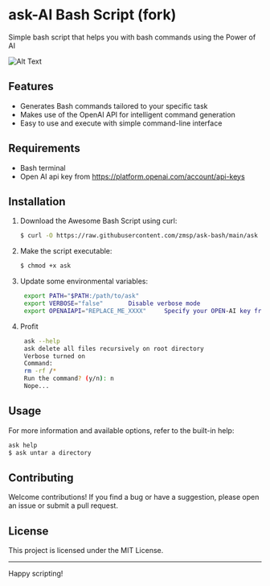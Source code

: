 # ask-AI Bash Script (fork)

Simple bash script that helps you with bash commands using the Power of AI

![Alt Text](https://i.imgur.com/rqw3my6.gif)

## Features

- Generates Bash commands tailored to your specific task
- Makes use of the OpenAI API for intelligent command generation
- Easy to use and execute with simple command-line interface

## Requirements
* Bash terminal
* Open AI api key from  https://platform.openai.com/account/api-keys

## Installation

1. Download the Awesome Bash Script using curl:
   ```bash
   $ curl -O https://raw.githubusercontent.com/zmsp/ask-bash/main/ask
   ```


2. Make the script executable:
   ```bash
   $ chmod +x ask
   ```

3. Update some environmental variables:
   ```bash
    export PATH="$PATH:/path/to/ask"
    export VERBOSE="false"       Disable verbose mode
    export OPENAIAPI="REPLACE_ME_XXXX"     Specify your OPEN-AI key from https://platform.openai.com/account/api-keys
   ```
4. Profit
   ```bash
    ask --help
    ask delete all files recursively on root directory
    Verbose turned on
    Command:
    rm -rf /*
    Run the command? (y/n): n
    Nope...
   ```

## Usage
For more information and available options, refer to the built-in help:

```bash
ask help
$ ask untar a directory
```


## Contributing

Welcome contributions! If you find a bug or have a suggestion, please open an issue or submit a pull request.

## License

This project is licensed under the MIT License. 

---

Happy scripting!